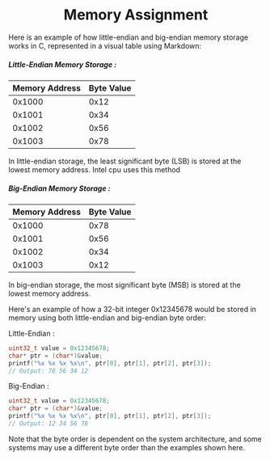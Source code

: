 ## <h1 align="center"> Memory Assignment </h1>
Here is an example of how little-endian and big-endian memory storage works in C, represented in a visual table using Markdown:

##### Little-Endian Memory Storage :

| Memory Address | Byte Value |
| -------------- | ---------- |
| 0x1000         | 0x12       |
| 0x1001         | 0x34       |
| 0x1002         | 0x56       |
| 0x1003         | 0x78       |

In little-endian storage, the least significant byte (LSB) is stored at the lowest memory address.
Intel cpu uses this method

##### Big-Endian Memory Storage :

| Memory Address | Byte Value |
| -------------- | ---------- |
| 0x1000         | 0x78       |
| 0x1001         | 0x56       |
| 0x1002         | 0x34       |
| 0x1003         | 0x12       |

In big-endian storage, the most significant byte (MSB) is stored at the lowest memory address.

Here's an example of how a 32-bit integer 0x12345678 would be stored in memory using both little-endian and big-endian byte order:

Little-Endian :

```C
uint32_t value = 0x12345678;
char* ptr = (char*)&value;
printf("%x %x %x %x\n", ptr[0], ptr[1], ptr[2], ptr[3]);
// Output: 78 56 34 12
```

Big-Endian :

```c
uint32_t value = 0x12345678;
char* ptr = (char*)&value;
printf("%x %x %x %x\n", ptr[0], ptr[1], ptr[2], ptr[3]);
// Output: 12 34 56 78
```

Note that the byte order is dependent on the system architecture, and some systems may use a different byte order than the examples shown here.

